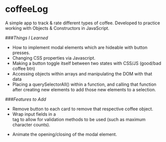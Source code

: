 # coffeeLog
A simple app to track &amp; rate different types of coffee. 
Developed to practice working with Objects & Constructors in JavaScript. 

###*Things I Learned*
* How to implement modal elements which are hideable with button presses. 
* Changing CSS properties via Javascript. 
* Making a button toggle itself between two states with CSS/JS (good/bad coffee btn)
* Accessing objects within arrays and manipulating the DOM with that data
* Placing a querySelectorAll() within a function, and calling that function after creating new elements to add those new elements to a selection. 

###*Features to Add*
* Remove button to each card to remove that respective coffee object.
* Wrap input fields in a <form> tag to allow for validation methods to be used (such as maximum character counts).
* Animate the opening/closing of the modal element.